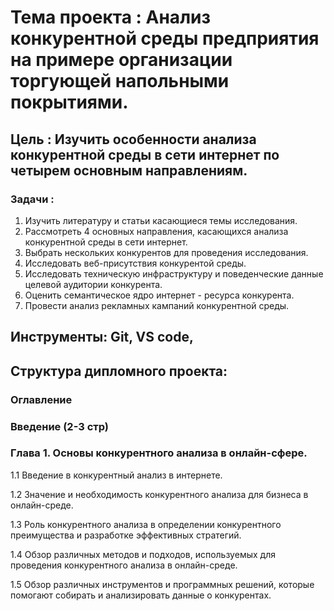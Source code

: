 # Тема проекта : Анализ конкурентной среды предприятия на примере организации торгующей напольными покрытиями.
## Цель : Изучить особенности анализа конкурентной среды в сети интернет по четырем основным направлениям.
### Задачи :
1. Изучить литературу и статьи касающиеся темы исследования.
2. Рассмотреть 4 основных направления, касающихся анализа конкурентной среды в сети интернет.
3. Выбрать нескольких конкурентов для проведения исследования.
4. Исследовать веб-присутствия конкурентой среды.
5. Исследовать техническую инфраструктуру и поведенческие данные целевой аудитории конкурента.
6. Оценить семантическое ядро интернет - ресурса конкурента.
7. Провести анализ рекламных кампаний конкурентной среды.
## Инструменты: Git, VS code,
## Структура дипломного проекта:
### Оглавление
### Введение (2-3 стр)
### Глава 1. Основы конкурентного анализа в онлайн-сфере.
1.1 Введение в конкурентный анализ в интернете.

1.2 Значение и необходимость конкурентного анализа для бизнеса в онлайн-среде. 

1.3 Роль конкурентного анализа в определении конкурентного преимущества и разработке эффективных стратегий.

1.4 Обзор различных методов и подходов, используемых для проведения конкурентного анализа в онлайн-среде.

1.5 Обзор различных инструментов и программных решений, которые помогают собирать и анализировать данные о конкурентах.


